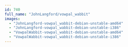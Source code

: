 ```yaml
---
id: 740
full_name: "JohnLangford/vowpal_wabbit"
images: 
  - "JohnLangford-vowpal_wabbit-debian-unstable-amd64"
  - "JohnLangford-vowpal_wabbit-debian-unstable-i386"
  - "VowpalWabbit-vowpal_wabbit-debian-unstable-amd64"
  - "VowpalWabbit-vowpal_wabbit-debian-unstable-i386"
---
```


